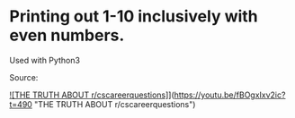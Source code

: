 # Printing out 1-10 inclusively with even numbers.
Used with Python3

Source:

[![THE TRUTH ABOUT r/cscareerquestions]](https://img.youtube.com/vi/fBOgxIxv2i/0.jpg)](https://youtu.be/fBOgxIxv2ic?t=490 "THE TRUTH ABOUT r/cscareerquestions")

